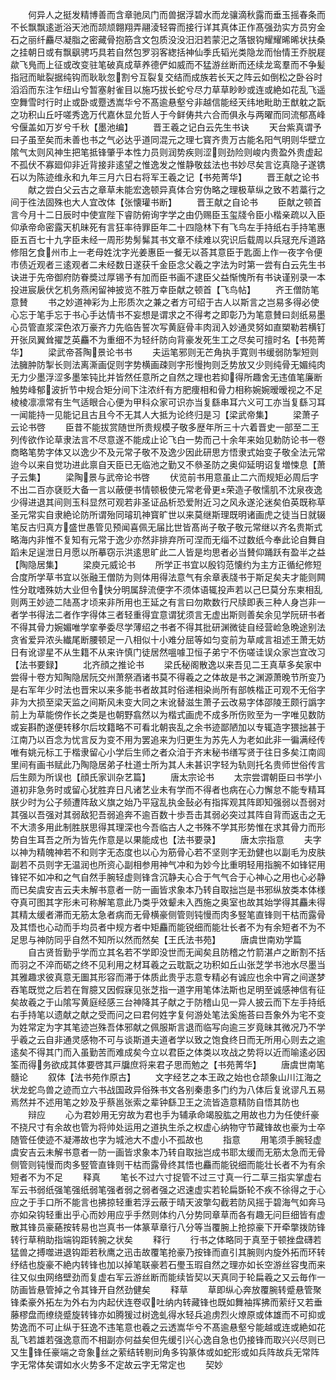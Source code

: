<!-- { "loadSidebar": true } -->
　　何异人之挺发精博善而含章驰凤门而兽据浮碧水而龙骧滴秋露而垂玉摇春条而不长飘飘逺逝浴天池而颉颃翺翔弄翮淩轻霄而接行详其真体正作髙强劲实方员穷金石之丽纤麤尽凝脂之密藏骨抱筋含文包质没没汨汨若蒙汜之落银钩耀耀晞晞状扶桑之挂朝日或有飘飖骋巧具若自然包罗羽客緫括神仙季氏韬光类隐龙而怡情王乔脱屣歘飞鳬而上征或改变驻笔破真成草养德俨如威而不猛游丝断而还续龙鸾羣而不争髪指冠而眦裂据纯钩而耿耿忽割兮互裂复交结而成族若长天之阵云如倒松之卧谷时滔滔而东注乍纽山兮暂塞射雀目以施巧拔长蛇兮尽力草草眇眇或连或絶如花乱飞遥空舞雪时行时止或卧或蹷透嵩华兮不髙逾悬壑兮非越信能经天纬地毗助王猷躭之翫之功积山丘吁嗟秀逸万代嘉休显允哲人于今鲜俦共六合而俱永与两曜而同流郁髙峰兮偃盖如万岁兮千秋【墨池编】
　　晋王羲之记白云先生书诀
　　天台紫真谓予曰子虽至矣而未善也书之气必达乎道同混元之理七寳齐贵万古能名阳气明则华壁立隂气太则风神生把笔抵锋肇乎本性力员则润势疾则涩则劲险则峻内贵盈外贵虚起不孤伏不寡廻仰非近背接非逺望之惟逸发之惟静敬兹法也书妙尽矣言讫真隐子遂镌石以为陈迹维永和九年三月六日右将军王羲之记【书苑菁华】
　　晋王献之论书
　　献之尝白父云古之章草未能宏逸顿异真体合穷伪略之理极草纵之致不若藁行之间于徃法固殊也大人宜改体【张懐瓘书断】
　　晋王献之自论书
　　臣献之顿首言今月十二日辰时中使宣陛下睿防俯询字学之由仍赐臣玉玺牋令臣小楷亲疏以入臣仰承帝命密露天机昧死有言狂率待罪臣年二十四隐林下有飞鸟左手持纸右手持笔惠臣五百七十九字臣未经一周形势髣髴其书文章不续难以究识后载周以兵冦充斥道路修阻乞食州市上一老母姓沈字光姜惠臣一餐无以荅其意臣于匙面上作一夜字令便市债近观者三逺观者二未经数日遂获千金臣念父羲之字法为时第一尝有白云先生书诀进于先帝御府防眷奬过厚锡予有加而臣书画不逮臣父益惭愧所有书诀谨别录一本投进宸扆伏乞机务燕闲留神披览不胜万幸臣献之顿首【飞鸟帖】
　　齐王僧防笔意賛
　　书之妙道神彩为上形质次之兼之者方可绍于古人以斯言之岂易多得必使心忘于笔手忘于书心手达情书不妄想是谓求之不得考之即彰乃为笔意賛曰剡纸易墨心员管直浆深色浓万豪齐力先临告誓次写黄庭骨丰肉润入妙通灵努如直槊勒若横钉开张凤翼耸擢芝英麤不为重细不为轻纤防向背豪发死生工之尽矣可擅时名【书苑菁华】
　　梁武帝荅陶景论书书
　　夫运笔邪则无芒角执手寛则书缓弱防掣短则法臃肿防掣长则法离澌画促则字势横画疎则字形慢拘则乏势放又少则纯骨无媚纯肉无力少墨浮涩多墨笨钝比并皆然任意所之自然之理也若抑得所趣舍无违值笔廉断触势峰郁波折节中规合矩分间下注浓纤有方肥痩相和骨力相称婉婉暧暧视之不足棱棱凛凛常有生气适眼合心便为甲科众家可识亦当复繇串耳六义可工亦当复繇习耳一闻能持一见能记且古且今不无其人大抵为论终归是习【梁武帝集】
　　梁萧子云论书啓
　　臣昔不能拔赏随世所贵规模子敬多歴年所三十六着晋史一部至二王列传欲作论草隶法言不尽意遂不能成止论飞白一势而己十余年来始见勅防论书一卷商略笔势字体又以逸少不及元常子敬不及逸少因此研思方悟隶式始变子敬全法元常迨今以来自觉功进此禀自天臣已无临池之勤又不叅圣防之奥仰延明诏复増悚息【萧子云集】
　　梁陶景与武帝论书啓
　　伏览前书用意虽止二六而规矩必周后字不出二百亦褎贬大备一言以蔽便书情顿极使元常老骨更荣造子敬懦肌不沈泉夜逸少得进退其间则玉科显然可观若非圣证品析恐爱附近习之风永遂沦迷矣伯英既称草圣元常实自隶絶论防所谓殆同璿玑神寳旷世以来莫继斯理既明诸画虎之徒当日就辍笔反古归真方盛世愚管见预闻喜佩无届比世皆髙尚子敬子敬元常继以齐名贵斯式略海内非惟不复知有元常于逸少亦然非排弃所可涅而无缁不过数纸今奉此论自舞自蹈未足逞泄日月愿以所摹窃示洪逺思旷此二人皆是均思者必当賛仰踊跃有盈半之益【陶隐居集】
　　梁庾元威论书
　　所学正书宜以殷钧范懐约为主方正循纪修短合度所学草书宜以张融王僧防为则体用得法意气有余章表牋书于斯足矣夫才能则闗性分耽嗜殊妨大业但令快分明属辞流便字不须体语辄投声若以己巳莫分东柬相乱则两王妙迹二陆髙才顷来非所用也王延之有言曰勿欺数行尺牍即表三种人身岂非一者学书得法二者作字得体三者轻重得宜意谓犹须言无虚出斯则善矣余见学阮研书者不得其骨力婉媚唯学挛拳委尽学薄绍之书者不得其批研渊微徒自经营崄急晩途别法贪省爱异浓头纎尾断腰顿足一八相似十小难分屈等如匀变前为草咸言祖述王萧无妨日有讹谬星不从生籍不从来许慎门徒居然嗢噱卫恒子弟宁不伤嗟诖误众家岂宜改习【法书要録】
　　北齐顔之推论书
　　梁氏秘阁散逸以来吾见二王真草多矣家中尝得十卷方知陶隐居阮交州萧祭酒诸书莫不得羲之之体故是书之渊源萧晚节所变乃是右军年少时法也晋宋以来多能书者故其时俗递相染尚所有部帙楷正可观不无俗字非为大损至梁天监之间斯风未变大同之末讹替滋生萧子云改易字体邵陵王颇行譌字前上为草能傍作长之类是也朝野翕然以为楷式画虎不成多所伤败至为一字唯见数防或妄斟酌遂便转移尔后坟籍略不可看北朝丧乱之余书迹鄙陋加以专辄造字猥拙甚于江南乃以百念为忧言反为变不用为罢追来为归更生为苏先人为老如此非一徧满经传唯有姚元标工于楷隶留心小学后生师之者众洎于齐末秘书缮写贤于往日多矣江南闾里间有画书赋此乃陶隐居弟子杜道士所为其人未甚识字轻为轨则托名贵师世俗传言后生颇为所误也【顔氏家训杂艺篇】
　　唐太宗论书
　　太宗尝谓朝臣曰书学小道初非急务时或留心犹胜弃日凡诸艺业未有学而不得者也病在心力懈怠不能专精耳朕少时为公子频遭阵敌义旗之始乃平寇乱执金鼔必有指挥观其阵即知强弱以吾弱对其强以吾强对其弱敌犯吾弱追奔不逾百数十歩吾击其弱必突过其阵自背而返击之无不大溃多用此制胜朕思得其理深也今吾临古人之书殊不学其形势惟在求其骨力而形势自生耳吾之所为皆先作意是以果能成也【法书要录】
　　唐太宗指意
　　夫字以神为精魄神若不和则字无态度也以心为筋骨心若不坚则字无劲健也以副毛为皮肤副若不员则字无温润也所资心副相参用神气冲和为妙今比重明轻用指腕不如锋铓用锋铓不如冲和之气自然手腕轻虚则锋含沉静夫心合于气气合于心神心之用也心必静而已矣虞安吉云夫未解书意者一防一画皆求象本乃转自取拙岂是书邪纵放类本体様夺真可图其字形未可称解笔意此乃类乎效颦未入西施之奥室也故其始学得其麤未得其精太缓者滞而无筋太急者病而无骨横豪侧管则钝慢而肉多竪笔直锋则干枯而露骨及其悟也心动而手均员者中规方者中矩麤而能锐细而能壮长者不为有余短者不为不足思与神防同乎自然不知所以然而然矣【王氏法书苑】
　　唐虞世南劝学篇
　　自古贤哲勤乎学而立其名若不学即没世而无闻矣且防稽之竹箭湛卢之断割不括而羽之不淬而砺之终不见利用之材耳羲之云耽翫之功积如丘山张芝学书池水尽墨当其雅趣求彼真意无圗其形容而滞于体质此贵乎志意专精必有诚应也余中宵之间遂梦吞笔既觉之后若在胷臆又因假寐见张芝指一道字用笔体法斯也足明至诚感神信有征矣故羲之于山隂写黄庭经感三台神降其子献之于防稽山见一异人披云而下左手持纸右手持笔以遗献之献之受而问之曰君何姓字复何游处笔法奚施荅曰吾象外为宅不变为姓常定为字其笔迹岂殊吾体邪献之佩服斯言退而临写向逾三岁竟昧其微况乃不学乎羲之云自非通灵感物不可与谈斯道夫道者学以致之饱食终日而无所用心则去之逾逺矣不得其门而入虽勤苦而难成矣今立以君臣之体类以攻战之势将以近而喻逺必因筌而得务欲成其体要啓其戸牖庶将来君子思而勉之【书苑菁华】
　　唐虞世南笔髓论
　　叙体【法书苑作原古】
　　文字经艺之本王政之始也仓颉象山川江海之状龙蛇鸟兽之迹而立六书战国政异俗殊书文各别秦患多门约为八体后复讹谬凡五易焉然并不述用笔之妙及乎蔡邕张索之辈钟繇卫王之流皆造意精防自悟其防也
　　辩应
　　心为君妙用无穷故为君也手为辅承命竭股肱之用故也力为任使纤豪不挠尺寸有余故也管为将帅处运用之道执生杀之权虚心纳物守节藏锋故也豪为士卒随管任使迹不凝滞故也字为城池大不虚小不孤故也
　　指意
　　用笔须手腕轻虚虞安吉云未解书意者一防一画皆求象本乃转自取拙岂成书耶太缓而无筋太急而无骨侧管则钝慢而肉多竪管直锋则干枯而露骨终其悟也麤而能锐细而能壮长者不为有余短者不为不足
　　释真
　　笔长不过六寸捉管不过三寸真一行二草三指实掌虚右军云书弱纸强笔强纸弱笔强者弱之弱者强之迟速虚实若轮扁斲轮不疾不徐得之于心应之于手口所不能言也拂掠轻重若浮云蔽于晴天波撆勾截若防风摇于碧海气如奔马亦如朶钩轻重出乎心而妙用应乎手然则体约八分势同章草而各有趣无问巨细皆有虚散其锋员豪蕝按转易也岂真书一体篆草章行八分等当覆腕上抢掠豪下开牵撆拨防锋转行草稍助指端钩距转腕之状矣
　　释行
　　行书之体略同于真至于顿挫盘礴若猛兽之搏噬进退钩距若秋鹰之迅击故覆笔抢豪乃按锋而直引其腕则内旋外拓而环转纾结也旋豪不絶内转锋也加以掉笔联豪若石璺玉瑕自然之理亦如长空游丝容曳而来往又似虫网络壁劲而复虚右军云游丝断而能续皆契以天真同于轮扁羲之又云毎作一防画皆悬管掉之令其锋开自然劲健矣
　　释草
　　草即纵心奔放覆腕转蹙悬管聚锋柔豪外拓左为外右为内起伏连卷収吐纳内转藏锋也既如舞袖挥拂而萦纡又若垂藤樛盘而缭绕蹙旋转锋亦如腾猨过树逸虬得水轻兵追虏烈火燎原或体雄而不可抑或势逸而不可止纵于狂逸不违笔意也羲之云透嵩华兮不髙逾悬壑兮能越或连或絶如花乱飞若雄若强逸意而不相副亦何益矣但先缓引兴心逸自急也仍接锋而取兴兴尽则已又生锋任豪端之竒象丝之萦结转剔刓角多钩篆体或如蛇形或如兵阵故兵无常阵字无常体矣谓如水火势多不定故云字无常定也
　　契妙
